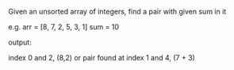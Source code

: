 Given an unsorted array of integers, find a pair with given sum in it

e.g.
arr = [8, 7, 2, 5, 3, 1]
sum = 10

output:

index 0 and 2, (8,2)
or
pair found at index 1 and 4, (7 + 3)